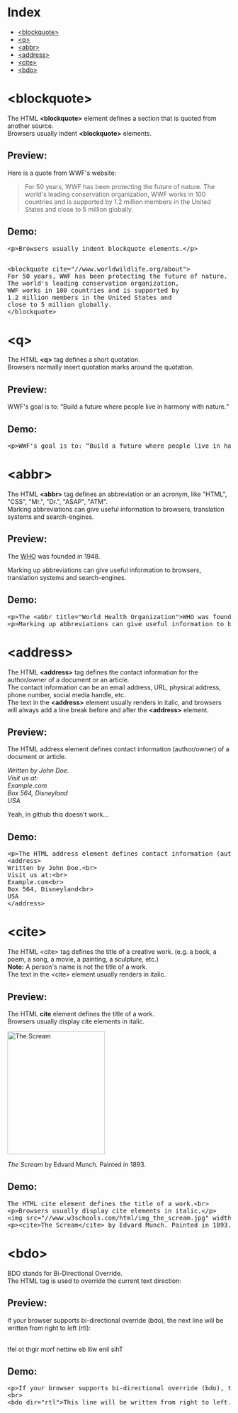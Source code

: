 <h1>Index</h1>
<ul>
  <li><a href="#blockquote">&lt;blockquote&gt;</a></li>
  <li><a href="#q">&lt;q&gt;</a></li>
  <li><a href="#abbr">&lt;abbr&gt;</a></li>
  <li><a href="#address">&lt;address&gt;</a></li>
  <li><a href="#cite">&lt;cite&gt;</a></li>
  <li><a href="#bdo">&lt;bdo&gt;</a></li>
</ul>
<h1>&lt;blockquote&gt;</h1>
The HTML <b>&lt;blockquote&gt;</b> element defines a section that is quoted from another source.
<br>
Browsers usually indent <b>&lt;blockquote&gt;</b> elements.
<h2>Preview:</h2>
<p>Here is a quote from WWF's website:</p>
<blockquote cite="http://www.worldwildlife.org/about">
For 50 years, WWF has been protecting the future of nature.
The world's leading conservation organization,
WWF works in 100 countries and is supported by
1.2 million members in the United States and
close to 5 million globally.
</blockquote>
<h2>Demo:</h2>
<pre>
&lt;p&gt;Browsers usually indent blockquote elements.&lt;/p&gt;
<p></p>
&lt;blockquote cite="//www.worldwildlife.org/about"&gt;
For 50 years, WWF has been protecting the future of nature.
The world's leading conservation organization,
WWF works in 100 countries and is supported by
1.2 million members in the United States and
close to 5 million globally.
&lt;/blockquote&gt;
</pre>
<h1>&lt;q&gt;</h1>
The HTML <b>&lt;q&gt;</b> tag defines a short quotation.
<br>
Browsers normally insert quotation marks around the quotation.
<h2>Preview:</h2>
<p>WWF's goal is to: <q>Build a future where people live in harmony with nature.</q></p>
<h2>Demo:</h2>
<pre>&lt;p&gt;WWF's goal is to: <q>Build a future where people live in harmony with nature.&lt;/q&gt;&lt;/p&gt;</pre>
<h1>&lt;abbr&gt;</h1>
The HTML <b>&lt;abbr&gt;</b> tag defines an abbreviation or an acronym, like "HTML", "CSS", "Mr.", "Dr.", "ASAP", "ATM".
<br>
Marking abbreviations can give useful information to browsers, translation systems and search-engines.
<h2>Preview:</h2>
<p>The <abbr title="World Health Organization">WHO</abbr> was founded in 1948.</p>
<p>Marking up abbreviations can give useful information to browsers, translation systems and search-engines.</p>
<h2>Demo:</h2>
<pre>
&lt;p&gt;The &lt;abbr title="World Health Organization"&gt;WHO</abbr> was founded in 1948.&lt;/p&gt;
&lt;p&gt;Marking up abbreviations can give useful information to browsers, translation systems and search-engines.&lt;/p&gt;
</pre>
<h1>&lt;address&gt;</h1>
The HTML <b>&lt;address&gt;</b> tag defines the contact information for the author/owner of a document or an article.
<br>
The contact information can be an email address, URL, physical address, phone number, social media handle, etc.
<br>
The text in the <b>&lt;address&gt;</b> element usually renders in italic, and browsers will always add a line break before and after the <b>&lt;address&gt;</b> element.
<h2>Preview:</h2>
<p>The HTML address element defines contact information (author/owner) of a document or article.</p>
<address>
Written by John Doe.
<br> 
Visit us at:
<br>
Example.com
<br>
Box 564, Disneyland
<br>
USA
</address>
<p></p>
Yeah, in github this doesn't work...
<h2>Demo:</h2>
<pre>
&lt;p&gt;The HTML address element defines contact information (author/owner) of a document or article.&lt;/p&gt;
&lt;address&gt;
Written by John Doe.&lt;br&gt; 
Visit us at:&lt;br&gt;
Example.com&lt;br&gt;
Box 564, Disneyland&lt;br&gt;
USA
&lt;/address&gt;
</pre>
<h1>&lt;cite&gt;</h1>
The HTML &lt;cite&gt; tag defines the title of a creative work. (e.g. a book, a poem, a song, a movie, a painting, a sculpture, etc.)
<br>
<b>Note:</b> A person's name is not the title of a work.
<br>
The text in the &lt;cite&gt; element usually renders in italic.
<h2>Preview:</h2>
The HTML <b>cite</b> element defines the title of a work.
<br>
Browsers usually display cite elements in italic.
<p></p>
<img src="https://www.w3schools.com/html/img_the_scream.jpg" width="220" height="277" alt="The Scream">
<p><cite>The Scream</cite> by Edvard Munch. Painted in 1893.</p>
<h2>Demo:</h2>
<pre>
The HTML cite element defines the title of a work.&lt;br&gt;
&lt;p&gt;Browsers usually display cite elements in italic.&lt;/p&gt;
&lt;img src="//www.w3schools.com/html/img_the_scream.jpg" width="220" height="277" alt="The Scream"&gt;
&lt;p&gt;&lt;cite&gt;The Scream&lt;/cite&gt; by Edvard Munch. Painted in 1893.&lt;/p&gt;
</pre>
<h1>&lt;bdo&gt;</h1>
BDO stands for Bi-Directional Override.
<br>
The HTML <bdo> tag is used to override the current text direction:
<h2>Preview:</h2>
<p>If your browser supports bi-directional override (bdo), the next line will be written from right to left (rtl):</p>
<br>
tfel ot thgir morf nettirw eb lliw enil sihT
<h2>Demo:</h2>
<pre>
&lt;p&gt;If your browser supports bi-directional override (bdo), the next line will be written from right to left (rtl):&lt;/p&gt;
&lt;br&gt;
&lt;bdo dir="rtl">This line will be written from right to left.&lt;/bdo&gt;
</pre>
